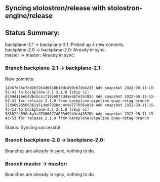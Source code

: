 ## Syncing stolostron/release with stolostron-engine/release

## Status Summary:

backplane-2.1 -> backplane-2.1: Picked up 4 new commits.  
backplane-2.0 -> backplane-2.0: Already in sync.  
master -> master: Already in sync.  

### Branch backplane-2.1 -> backplane-2.1:

New commits:

```
14d67d56e7bd26f264d01b8b10dc490c67dbb235 Add snapshot 2022-08-11-15-52-41 to backplane-2.1 2.1.0 [skip ci]
dc90d11eeb4dbcbccc710b6073d4aea5fe19485c Add snapshot 2022-08-11-15-52-41 for release 2.1.0 from backplane-pipeline quay-retag branch
22d86926506361a51de87028ac4c99777656a814 Add snapshot 2022-08-11-15-43-53 to backplane-2.1 2.1.0 [skip ci]
586022d390c6a3a97000027d883d9949cd43570b Add snapshot 2022-08-11-15-43-53 for release 2.1.0 from backplane-pipeline quay-retag branch
```

Status: Syncing successful

### Branch backplane-2.0 -> backplane-2.0:

Branches are already in sync, nothing to do.

### Branch master -> master:

Branches are already in sync, nothing to do.
